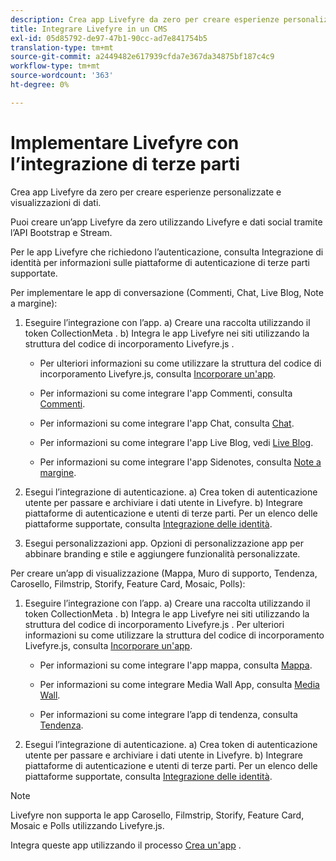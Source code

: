 ```yaml
---
description: Crea app Livefyre da zero per creare esperienze personalizzate e visualizzazioni di dati.
title: Integrare Livefyre in un CMS
exl-id: 05d85792-de97-47b1-90cc-ad7e841754b5
translation-type: tm+mt
source-git-commit: a2449482e617939cfda7e367da34875bf187c4c9
workflow-type: tm+mt
source-wordcount: '363'
ht-degree: 0%

---
```


# Implementare Livefyre con l’integrazione di terze parti

Crea app Livefyre da zero per creare esperienze personalizzate e visualizzazioni di dati.

Puoi creare un’app Livefyre da zero utilizzando Livefyre e dati social tramite l’API Bootstrap e Stream.

Per le app Livefyre che richiedono l’autenticazione, consulta Integrazione di identità per informazioni sulle piattaforme di autenticazione di terze parti supportate.

Per implementare le app di conversazione (Commenti, Chat, Live Blog, Note a margine):

1. Eseguire l’integrazione con l’app.
a) Creare una raccolta utilizzando il token CollectionMeta .
b) Integra le app Livefyre nei siti utilizzando la struttura del codice di incorporamento Livefyre.js .

   * Per ulteriori informazioni su come utilizzare la struttura del codice di incorporamento Livefyre.js, consulta [Incorporare un&#39;app](/help/implementation/c-getting-started/c-implementation-process/c-using-livefyre.js-to-create-customize-and-use-apps-on-your-site.md).

   * Per informazioni su come integrare l&#39;app Commenti, consulta [Commenti](/help/using/c-about-apps/c-comments/c-comments.md).

   * Per informazioni su come integrare l&#39;app Chat, consulta [Chat](/help/using/c-about-apps/c-chat-app/c-chat-app.md).

   * Per informazioni su come integrare l&#39;app Live Blog, vedi [Live Blog](/help/using/c-about-apps/c-liveblog-app/c-liveblog-app.md).

   * Per informazioni su come integrare l&#39;app Sidenotes, consulta [Note a margine](/help/using/c-about-apps/c-sidenotes-app/c-sidenotes-app.md).

1. Esegui l’integrazione di autenticazione.
a) Crea token di autenticazione utente per passare e archiviare i dati utente in Livefyre.
b) Integrare piattaforme di autenticazione e utenti di terze parti. Per un elenco delle piattaforme supportate, consulta [Integrazione delle identità](/help/implementation/t-about-identity-integration/t-about-identity-integration.md).

1. Esegui personalizzazioni app. Opzioni di personalizzazione app per abbinare branding e stile e aggiungere funzionalità personalizzate.

Per creare un’app di visualizzazione (Mappa, Muro di supporto, Tendenza, Carosello, Filmstrip, Storify, Feature Card, Mosaic, Polls):

1. Eseguire l’integrazione con l’app.
a) Creare una raccolta utilizzando il token CollectionMeta .
b) Integra le app Livefyre nei siti utilizzando la struttura del codice di incorporamento Livefyre.js . Per ulteriori informazioni su come utilizzare la struttura del codice di incorporamento Livefyre.js, consulta [Incorporare un&#39;app](/help/implementation/c-getting-started/c-implementation-process/c-using-livefyre.js-to-create-customize-and-use-apps-on-your-site.md).

   * Per informazioni su come integrare l&#39;app mappa, consulta [Mappa](/help/using/c-about-apps/c-map-app/c-map-app.md).

   * Per informazioni su come integrare Media Wall App, consulta [Media Wall](/help/using/c-about-apps/c-media-wall-app/c-media-wall-app.md).

   * Per informazioni su come integrare l’app di tendenza, consulta [Tendenza](/help/using/c-about-apps/c-trending-app/c-trending-app.md).

1. Esegui l’integrazione di autenticazione.
a) Crea token di autenticazione utente per passare e archiviare i dati utente in Livefyre.
b) Integrare piattaforme di autenticazione e utenti di terze parti. Per un elenco delle piattaforme supportate, consulta [Integrazione delle identità](/help/implementation/t-about-identity-integration/t-about-identity-integration.md).

>[!NOTE]
>
>Livefyre non supporta le app Carosello, Filmstrip, Storify, Feature Card, Mosaic e Polls utilizzando Livefyre.js.

Integra queste app utilizzando il processo [Crea un&#39;app](/help/using/c-about-apps/c-create-an-app.md) .
